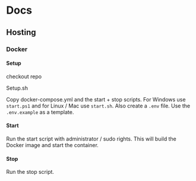 # Docs

## Hosting

### Docker

#### Setup

checkout repo

Setup.sh

Copy docker-compose.yml and the start + stop scripts. For Windows use `start.ps1` and for Linux / Mac use `start.sh`.
Also create a `.env` file. Use the `.env.example` as a template.

#### Start

Run the start script with administrator / sudo rights. This will build the Docker image and start the container.

#### Stop

Run the stop script.
